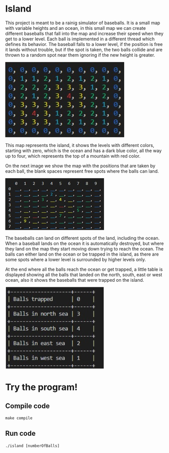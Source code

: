 # Island 

This project is meant to be a rainig simulator of baseballs. It is a small map with variable heights and an ocean, in this small map we can create different baseballs that fall into the map and increase their speed when they get to a lower level. Each ball is implemented in a different thread which defines its behavior. The baseball falls to a lower level, if the position is free it lands without trouble, but if the spot is taken, the two balls collide and are thrown to a random spot near them ignoring if the new height is greater.

![IslandMap](matrixisland.jpg)

This map represents the island, it shows the levels with different colors, starting with zero, which is the ocean and has a dark blue color, all the way up to four, which represents the top of a mountain with red color.

On the next image we show the map with the positions that are taken by each ball, the blank spaces represent free spots where the balls can land.

![Positions](matrixanswered.jpeg)

The baseballs can land on different spots of the land, including the ocean. When a baseball lands on the ocean it is automatically destroyed, but where they land on the map they start moving down trying to reach the ocean. The balls can either land on the ocean or be trapped in the island, as there are some spots where a lower level is surrounded by higher levels only.

At the end where all the balls reach the ocean or get trapped, a little table is displayed showing all the balls that landed on the north, south, east or west ocean, also it shows the baseballs that were trapped on the island.

![Results](results.jpg)

# Try the program!

## Compile code
```
make compile
```

## Run code
```
./island [numberOfBalls]
```